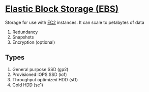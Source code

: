 # [Elastic Block Storage (EBS)](https://aws.amazon.com/ebs)

Storage for use with [EC2](ec2.md) instances. It can scale to petabytes of data

1. Redundancy
2. Snapshots
3. Encryption (optional)

## Types

1. General purpose SSD (gp2)
2. Provisioned IOPS SSD (io1)
3. Throughput optimized HDD (st1)
4. Cold HDD (sc1)
